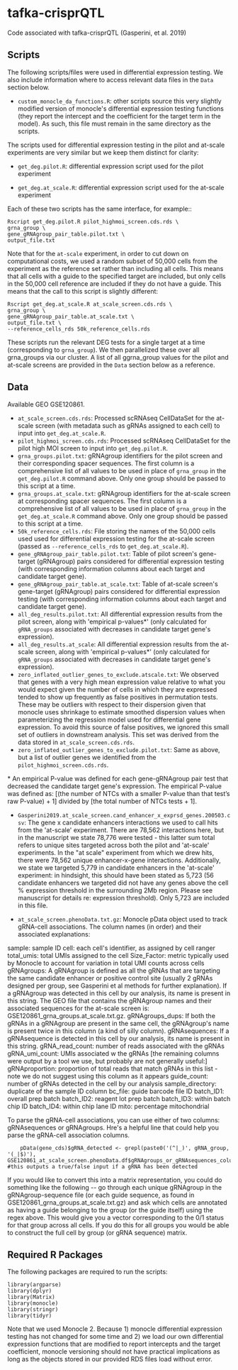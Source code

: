 # tafka-crisprQTL
Code associated with tafka-crisprQTL (Gasperini, et al. 2019)

## Scripts
The following scripts/files were used in differential expression testing. We also include information where to access relevant data files in the `Data` section below.

- `custom_monocle_da_functions.R`: other scripts source this very slightly modified version of monocle's differential expression testing functions (they report the intercept and the coefficient for the target term in the model). As such, this file must remain in the same directory as the scripts.

The scripts used for differential expression testing in the pilot and at-scale experiments are very similar but we keep them distinct for clarity:
- `get_deg.pilot.R`: differential expression script used for the pilot experiment

- `get_deg.at_scale.R`: differential expression script used for the at-scale experiment 

Each of these two scripts has the same interface, for example::
```
Rscript get_deg.pilot.R pilot_highmoi_screen.cds.rds \
grna_group \
gene_gRNAgroup_pair_table.pilot.txt \
output_file.txt
```

Note that for the `at-scale` experiment, in order to cut down on computational costs, we used a random subset of 50,000 cells from the experiment as the reference set rather than including all cells. This means that all cells with a guide to the specified target are included, but only cells in the 50,000 cell reference are included if they do not have a guide. This means that the call to this script is slightly different:
```
Rscript get_deg.at_scale.R at_scale_screen.cds.rds \
grna_group \
gene_gRNAgroup_pair_table.at_scale.txt \
output_file.txt \
--reference_cells_rds 50k_reference_cells.rds
```

These scripts run the relevant DEG tests for a single target at a time (corresponding to `grna_group`). We then parallelized these over all grna_groups via our cluster. A list of all ggrna_group values for the pilot and at-scale screens are provided in the `Data` section below as a reference.

## Data
Available GEO GSE120861.
- `at_scale_screen.cds.rds`: Processed scRNAseq CellDataSet for the at-scale screen (with metadata such as gRNAs assigned to each cell) to input into `get_deg.at_scale.R`.
- `pilot_highmoi_screen.cds.rds`: Processed scRNAseq CellDataSet for the pilot high MOI screen to input into `get_deg.pilot.R`. 
- `grna_groups.pilot.txt`: gRNAgroup identifiers for the pilot screen and their corresponding spacer sequences. The first column is a comprehensive list of all values to be used in place of `grna_group` in the `get_deg.pilot.R` command above. Only one group should be passed to this script at a time.
- `grna_groups.at_scale.txt`: gRNAgroup identifiers for the at-scale screen at corresponding spacer sequences. The first column is a comprehensive list of all values to be used in place of `grna_group` in the `get_deg.at_scale.R` command above. Only one group should be passed to this script at a time.
- `50k_reference_cells.rds`: File storing the names of the 50,000 cells used used for differential expression testing for the at-scale screen (passed as `--reference_cells_rds` to `get_deg.at_scale.R`).
- `gene_gRNAgroup_pair_table.pilot.txt`: Table of pilot screen's gene-target (gRNAgroup) pairs considered for differential expression testing (with corresponding information columns about each target and candidate target gene).
- `gene_gRNAgroup_pair_table.at_scale.txt`: Table of at-scale screen's gene-target (gRNAgroup) pairs considered for differential expression testing (with corresponding information columns about each target and candidate target gene).
- `all_deg_results.pilot.txt`: All differential expression results from the pilot screen, along with 'empirical p-values\*' (only calculated for `gRNA_groups` associated with decreases in candidate target gene's expression).
- `all_deg_results.at_scale`: All differential expression results from the at-scale screen, along with 'empirical p-values\*' (only calculated for `gRNA_groups` associated with decreases in candidate target gene's expression).
- `zero_inflated_outlier_genes_to_exclude.atscale.txt`: We observed that genes with a very high mean expression value relative to what you would expect given the number of cells in which they are expressed tended to show up frequently as false positives in permutation tests. These may be outliers with respect to their dispersion given that monocle uses shrinkage to estimate smoothed dispersion values when parameterizing the regression model used for differential gene expression. To avoid this source of false positives, we ignored this small set of outliers in downstream analysis. This set was derived from the data stored in `at_scale_screen.cds.rds`.
- `zero_inflated_outlier_genes_to_exclude.pilot.txt`: Same as above, but a list of outlier genes we identified from the `pilot_highmoi_screen.cds.rds`.

\* An empirical P-value was defined for each gene-gRNAgroup pair test that decreased the candidate target gene's expression. The empirical P-value was defined as: [(the number of NTCs with a smaller P-value than that test’s raw P-value) + 1] divided by [the total number of NTCs tests + 1].

- `Gasperini2019.at_scale_screen.cand_enhancer_x_exprsd_genes.200503.csv`:  The gene x candidate enhancers interactions we used to call hits from the 'at-scale' experiment. There are 78,562 interactions here, but in the manuscript we state 78,776 were tested - this latter sum total refers to unique sites targeted across both the pilot and 'at-scale' experiments. In the "at scale" experiment from which we drew hits, there were 78,562 unique enhancer-x-gene interactions. Additionally, we state we targeted 5,779 in candidate enhancers in the 'at-scale' experiment: in hindsight, this should have been stated as 5,723 (56 candidate enhancers we targeted did not have any genes above the cell % expression threshold in the surrounding 2Mb region. Please see manuscript for details re: expression threshold). Only 5,723 are included in this file.


-  `at_scale_screen.phenoData.txt.gz`: Monocle pData object used to track gRNA-cell associations. The column names (in order) and their associated explanations:

sample: sample ID
cell: each cell's identifier, as assigned by cell ranger
total_umis: total UMIs assigned to the cell
Size_Factor: metric typically used by Monocle to account for variation in total UMI counts across cells
gRNAgroups: A gRNAgroup is defined as all the gRNAs that are targeting the same candidate enhancer or positive control site (usually 2 gRNAs designed per group, see Gasperini et al methods for further explanation). If a gRNAgroup was detected in this cell by our analysis, its name is present in this string. The GEO file that contains the gRNAgroup names and their associated sequences for the at-scale screen is: GSE120861_grna_groups.at_scale.txt.gz.
gRNAgroups_dups: If both the gRNAs in a gRNAgroup are present in the same cell, the gRNAgroup's name is present twice in this column (a kind of silly column).
gRNAsequences: If a gRNAsequence is detected in this cell by our analysis, its name is present in this string.
gRNA_read_count: number of reads associated with the gRNAs
gRNA_umi_count: UMIs associated w the gRNAs
[the remaining columns were output by a tool we use, but probably are not generally useful:]
gRNAproportion: proportion of total reads that match gRNAs in this list - note we do not suggest using this column as it appears
guide_count: number of gRNAs detected in the cell by our analysis
sample_directory: duplicate of the sample ID column
bc_file: guide barcode file ID
batch_ID1: overall prep batch
batch_ID2: reagent lot prep batch
batch_ID3: within batch chip ID
batch_ID4: within chip lane ID
mito: percentage mitochondrial

To parse the gRNA-cell associations, you can use either of two columns: gRNAsequences or gRNAgroups. Hre's a helpful line that could help you parse the gRNA-cell association columns.
```
    pData(gene_cds)$gRNA_detected <- grepl(paste0('(^|_)', gRNA_group, '(_|$)'), GSE120861_at_scale_screen.phenoData.df$gRNAgroups_or_gRNAsequences_column) #this outputs a true/false input if a gRNA has been detected
```

If you would like to convert this into a matrix representation, you could do something like the following -- go through each unique gRNAgroup in the gRNAgroup-sequence file (or each guide sequence, as found in GSE120861_grna_groups.at_scale.txt.gz) and ask which cells are annotated as having a guide belonging to the group (or the guide itself) using the regex above. This would give you a vector corresponding to the 0/1 status for that group across all cells. If you do this for all groups you would be able to construct the full cell by group (or gRNA sequence) matrix.


## Required R Packages
The following packages are required to run the scripts:
```
library(argparse)
library(dplyr)
library(Matrix)
library(monocle)
library(stringr)
library(tidyr)
```

Note that we used Monocle 2. Because 1) monocle differential expression testing has not changed for some time and 2) we load our own differential expression functions that are modified to report intercepts and the target coefficient, monocle versioning should not have practical implications as long as the objects stored in our provided RDS files load without error.
